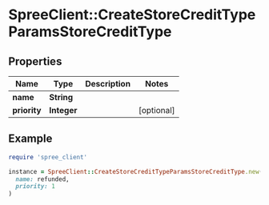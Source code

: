 # SpreeClient::CreateStoreCreditTypeParamsStoreCreditType

## Properties

| Name | Type | Description | Notes |
| ---- | ---- | ----------- | ----- |
| **name** | **String** |  |  |
| **priority** | **Integer** |  | [optional] |

## Example

```ruby
require 'spree_client'

instance = SpreeClient::CreateStoreCreditTypeParamsStoreCreditType.new(
  name: refunded,
  priority: 1
)
```

